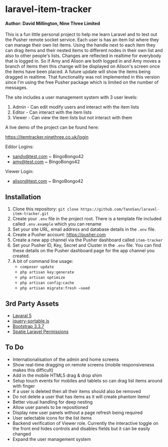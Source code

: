 # laravel-item-tracker
#### Author: David Millington, Nine Three Limited
This is a fun little personal project to help me learn Laravel and to test out the Pusher remote socket service.  Each user is has an item list where they can manage their own list items.  Using the handle next to each item they can drag items and their nested items to different nodes in their own list and also to other people's lists.  Changes are reflected in realtime for everybody that is logged in.  So if Amy and Alison are both logged in and Amy moves a branch of items then this change will be displayed on Alison's screen once the items have been placed.  A future update will show the items being dragged in realtime.  That functionality was not implemented in this version since I'm using the free Pusher package which is limited on the number of messages.

The site includes a user management system with 3 user levels:
1. Admin - Can edit modify users and interact with the item lists
2. Editor - Can interact with the item lists
3. Viewer - Can view the item lists but not interact with them

A live demo of the project can be found here:

https://itemtracker.ninethree.co.uk/login

Editor Logins:
* sandy@test.com ~ BingoBongo42
* amy@test.com ~ BingoBongo42

Viewer Login:
* alison@test.com ~ BingoBongo42

## Installation
1. Clone this repository: `git clone https://github.com/TannSan/laravel-item-tracker.git`
2. Create your `.env` file in the project root. There is a template file included called `.env.example` which you can rename
3. Set your site URL, email address and database details in the `.env` file.
4. Create a Pusher account: https://pusher.com
5. Create a new app channel via the Pusher dashboard called `item-tracker`
6. Set your Pusher ID, Key, Secret and Cluster in the `.env` file. You can find these details on the Pusher dashboard page for the app channel you created.
7. A bit of command line usage:
   * `composer update`
   * `php artisan key:generate`
   * `php artisan optimize`
   * `php artisan config:cache`
   * `php artisan migrate:fresh –seed`

## 3rd Party Assets
* [Lavaral 5](https://laravel.com)
* [jquery-sortable.js](http://johnny.github.com/jquery-sortable/)
* [Bootstrap 3.3.7](https://getbootstrap.com/docs/3.3/)
* [Spatie Laravel Permissions](https://github.com/spatie/laravel-permission)

## To Do
* Internationalisation of the admin and home screens
* Show real-time dragging on remote screens (mobile responsiveness makes this difficult)
* Add in the mobile HTML5 drag & drop shim
* Setup touch events for mobiles and tablets so can drag list items around with finger
* If a user is deleted then all their items should also be removed
* Do not delete a user that has items as it will create phantom items!
* Better visual handling for deep nesting
* Allow user panels to be repositioned
* Display new user panels without a page refresh being required
* User selectable icons for the list items
* Backend verification of Viewer role.  Currently the interactive toggle on the front end hides controls and disables fields but it can be easily changed
* Expand the user management system